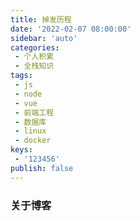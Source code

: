 ```yaml
---
title: 掉发历程
date: '2022-02-07 08:00:00'
sidebar: 'auto'
categories:
 - 个人积累
 - 全栈知识
tags:
 - js
 - node
 - vue
 - 前端工程
 - 数据库
 - linux
 - docker
keys:
 - '123456'
publish: false
---
```



### 关于博客


<Vssue title="王深个人博客" />